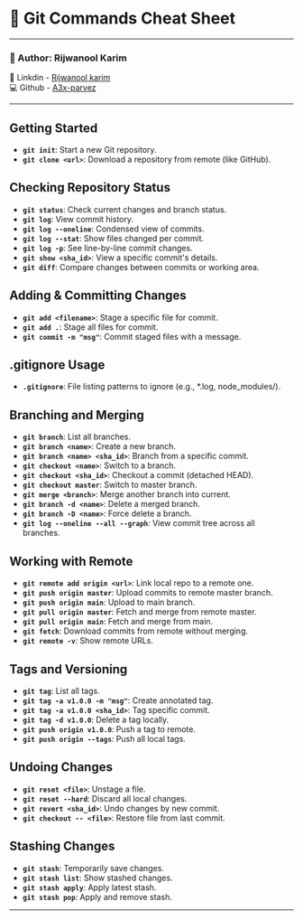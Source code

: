 # 🧠 Git Commands Cheat Sheet
---

### 👤 Author: Rijwanool Karim  
🔗 Linkdin - [Rijwanool karim](https://www.linkedin.com/in/rijwanool-karim)  
💻 Github - [A3x-parvez](https://github.com/rijwanoolkarim)

---

## Getting Started

- **`git init`**: Start a new Git repository.
- **`git clone <url>`**: Download a repository from remote (like GitHub).

## Checking Repository Status

- **`git status`**: Check current changes and branch status.
- **`git log`**: View commit history.
- **`git log --oneline`**: Condensed view of commits.
- **`git log --stat`**: Show files changed per commit.
- **`git log -p`**: See line-by-line commit changes.
- **`git show <sha_id>`**: View a specific commit's details.
- **`git diff`**: Compare changes between commits or working area.

## Adding & Committing Changes

- **`git add <filename>`**: Stage a specific file for commit.
- **`git add .`**: Stage all files for commit.
- **`git commit -m "msg"`**: Commit staged files with a message.

## .gitignore Usage

- **`.gitignore`**: File listing patterns to ignore (e.g., *.log, node_modules/).

## Branching and Merging

- **`git branch`**: List all branches.
- **`git branch <name>`**: Create a new branch.
- **`git branch <name> <sha_id>`**: Branch from a specific commit.
- **`git checkout <name>`**: Switch to a branch.
- **`git checkout <sha_id>`**: Checkout a commit (detached HEAD).
- **`git checkout master`**: Switch to master branch.
- **`git merge <branch>`**: Merge another branch into current.
- **`git branch -d <name>`**: Delete a merged branch.
- **`git branch -D <name>`**: Force delete a branch.
- **`git log --oneline --all --graph`**: View commit tree across all branches.

## Working with Remote

- **`git remote add origin <url>`**: Link local repo to a remote one.
- **`git push origin master`**: Upload commits to remote master branch.
- **`git push origin main`**: Upload to main branch.
- **`git pull origin master`**: Fetch and merge from remote master.
- **`git pull origin main`**: Fetch and merge from main.
- **`git fetch`**: Download commits from remote without merging.
- **`git remote -v`**: Show remote URLs.

## Tags and Versioning

- **`git tag`**: List all tags.
- **`git tag -a v1.0.0 -m "msg"`**: Create annotated tag.
- **`git tag -a v1.0.0 <sha_id>`**: Tag specific commit.
- **`git tag -d v1.0.0`**: Delete a tag locally.
- **`git push origin v1.0.0`**: Push a tag to remote.
- **`git push origin --tags`**: Push all local tags.

## Undoing Changes

- **`git reset <file>`**: Unstage a file.
- **`git reset --hard`**: Discard all local changes.
- **`git revert <sha_id>`**: Undo changes by new commit.
- **`git checkout -- <file>`**: Restore file from last commit.

## Stashing Changes

- **`git stash`**: Temporarily save changes.
- **`git stash list`**: Show stashed changes.
- **`git stash apply`**: Apply latest stash.
- **`git stash pop`**: Apply and remove stash.

---


